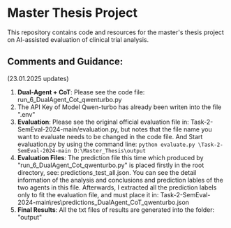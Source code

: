 # Master Thesis Project
This repository contains code and resources for the master's thesis project on AI-assisted evaluation of clinical trial analysis.

## Comments and Guidance:
(23.01.2025 updates)
1. **Dual-Agent + CoT**: Please see the code file: run_6_DualAgent_Cot_qwenturbo.py
2. The API Key of Model Qwen-turbo has already been writen into the file ".env"
3. **Evaluation**: Please see the original official evaluation file in: Task-2-SemEval-2024-main/evaluation.py, but notes that the file name you want to evaluate needs to be changed in the code file. And Start evaluation.py by using the command line: `python evaluate.py \Task-2-SemEval-2024-main D:\Master_Thesis\output`
4. **Evaluation Files**: The prediction file this time which produced by "run_6_DualAgent_Cot_qwenturbo.py" is placed firstly in the root directory, see: predictions_test_all.json. You can see the detail information of the analysis and conclusions and prediction lables of the two agents in this file. Afterwards, I extracted all the prediction labels only to fit the evaluation file, and must place it in: Task-2-SemEval-2024-main\res\predictions_DualAgent_CoT_qwenturbo.json
5. **Final Results**: All the txt files of results are generated into the folder: "output"


